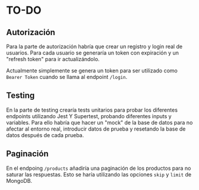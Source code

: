 # TO-DO

## Autorización

Para la parte de autorización habría que crear un registro y login real de usuarios. Para cada usuario se generaría un token con expiración y un "refresh token" para ir actualizándolo.

Actualmente simplemente se genera un token para ser utilizado como `Bearer Token` cuando se llama al endpoint `/login`.

## Testing

En la parte de testing crearía tests unitarios para probar los diferentes endpoints utilizando Jest Y Supertest, probando diferentes inputs y variables. Para ello habría que hacer un "mock" de la base de datos para no afectar al entorno real, introducir datos de prueba y resetando la base de datos después de cada prueba.

## Paginación

En el endpoing `/products` añadiría una paginación de los productos para no saturar las respuestas. Esto se haría utilizando las opciones `skip` y `limit` de MongoDB.